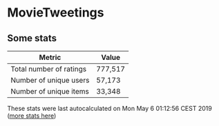 # MovieTweetings
## Some stats

Metric | Value
--- | ---
Total number of ratings                 | 777,517
Number of unique users                  | 57,173
Number of unique items                  | 33,348
These stats were last autocalculated on Mon May 6 01:12:56 CEST 2019  ([more stats here](./stats.md))

